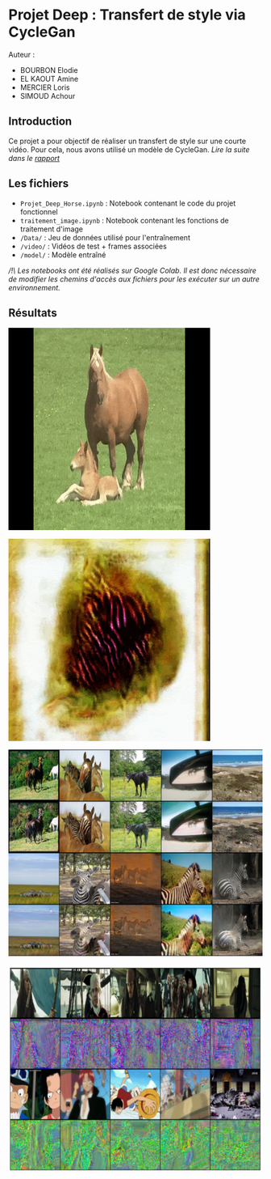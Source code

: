 # Projet Deep : Transfert de style via CycleGan
Auteur :
- BOURBON Elodie
- EL KAOUT Amine
- MERCIER Loris
- SIMOUD Achour

## Introduction
Ce projet a pour objectif de réaliser un transfert de style sur une courte vidéo. Pour cela, nous avons utilisé un modèle de CycleGan. *Lire la suite dans le [rapport](rapport.pdf)*

## Les fichiers
- `Projet_Deep_Horse.ipynb` : Notebook contenant le code du projet fonctionnel
- `traitement_image.ipynb` : Notebook contenant les fonctions de traitement d'image
- `/Data/` : Jeu de données utilisé pour l'entraînement
- `/video/` : Vidéos de test + frames associées
- `/model/` : Modèle entraîné

*/!\ Les notebooks ont été réalisés sur Google Colab. Il est donc nécessaire de modifier les chemins d'accès aux fichiers pour les exécuter sur un autre environnement.*

## Résultats

![Video1](video/Cheval%20court.gif)

![Video2](video/Cheval_transfert.gif)

![CycleGan](capture90.jpg)

![Pirate](capture_pirate.png)